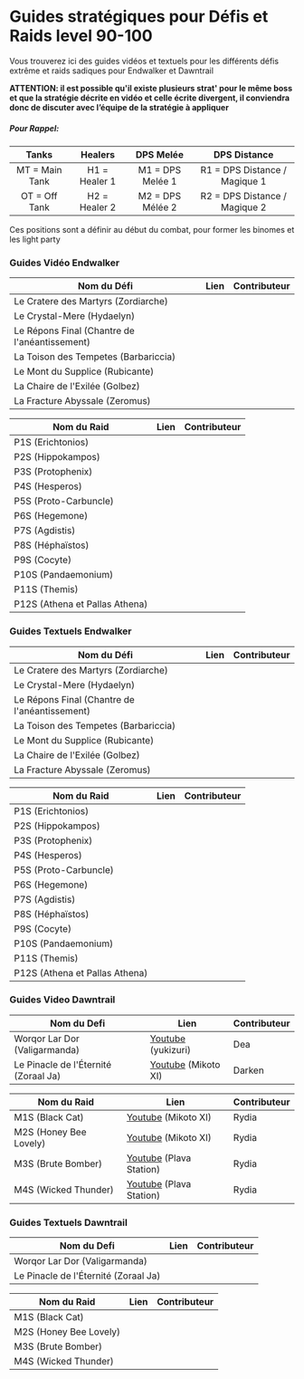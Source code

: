 # Guides stratégiques pour Défis et Raids level 90-100

Vous trouverez ici des guides vidéos et textuels pour les différents défis extrême et raids sadiques pour Endwalker et Dawntrail

**ATTENTION: il est possible qu'il existe plusieurs strat' pour le même boss et que la stratégie décrite en vidéo et celle écrite divergent, il conviendra donc de discuter avec l’équipe de la stratégie à appliquer**

##### Pour Rappel:

|     Tanks      |    Healers    |    DPS Melée     |         DPS Distance          |
| :------------: | :-----------: | :--------------: | :---------------------------: |
| MT = Main Tank | H1 = Healer 1 | M1 = DPS Melée 1 | R1 = DPS Distance / Magique 1 |
| OT = Off Tank  | H2 = Healer 2 | M2 = DPS Mélée 2 | R2 = DPS Distance / Magique 2 |

Ces positions sont a définir au début du combat, pour former les binomes et les light party

### Guides Vidéo Endwalker

| Nom du Défi                                   | Lien | Contributeur |
| --------------------------------------------- | ---- | ------------ |
| Le Cratere des Martyrs (Zordiarche)           |      |              |
| Le Crystal-Mere (Hydaelyn)                    |      |              |
| Le Répons Final (Chantre de l'anéantissement) |      |              |
| La Toison des Tempetes (Barbariccia)          |      |              |
| Le Mont du Supplice (Rubicante)               |      |              |
| La Chaire de l'Exilée (Golbez)                |      |              |
| La Fracture Abyssale (Zeromus)                |      |              |

| Nom du Raid                    | Lien | Contributeur |
| ------------------------------ | ---- | ------------ |
| P1S (Erichtonios)              |      |              |
| P2S (Hippokampos)              |      |              |
| P3S (Protophenix)              |      |              |
| P4S (Hesperos)                 |      |              |
| P5S (Proto-Carbuncle)          |      |              |
| P6S (Hegemone)                 |      |              |
| P7S (Agdistis)                 |      |              |
| P8S (Héphaïstos)               |      |              |
| P9S (Cocyte)                   |      |              |
| P10S (Pandaemonium)            |      |              |
| P11S (Themis)                  |      |              |
| P12S (Athena et Pallas Athena) |      |              |



### Guides Textuels Endwalker

| Nom du Défi                                   | Lien | Contributeur |
| --------------------------------------------- | ---- | ------------ |
| Le Cratere des Martyrs (Zordiarche)           |      |              |
| Le Crystal-Mere (Hydaelyn)                    |      |              |
| Le Répons Final (Chantre de l'anéantissement) |      |              |
| La Toison des Tempetes (Barbariccia)          |      |              |
| Le Mont du Supplice (Rubicante)               |      |              |
| La Chaire de l'Exilée (Golbez)                |      |              |
| La Fracture Abyssale (Zeromus)                |      |              |

| Nom du Raid                    | Lien | Contributeur |
| ------------------------------ | ---- | ------------ |
| P1S (Erichtonios)              |      |              |
| P2S (Hippokampos)              |      |              |
| P3S (Protophenix)              |      |              |
| P4S (Hesperos)                 |      |              |
| P5S (Proto-Carbuncle)          |      |              |
| P6S (Hegemone)                 |      |              |
| P7S (Agdistis)                 |      |              |
| P8S (Héphaïstos)               |      |              |
| P9S (Cocyte)                   |      |              |
| P10S (Pandaemonium)            |      |              |
| P11S (Themis)                  |      |              |
| P12S (Athena et Pallas Athena) |      |              |

### Guides Video Dawntrail

| Nom du Defi                          | Lien                                                         | Contributeur |
| ------------------------------------ | ------------------------------------------------------------ | ------------ |
| Worqor Lar Dor (Valigarmanda)        | [Youtube](https://youtu.be/0BHlT9TbyJc?si=OwGUSrwjEupUWLIK) (yukizuri) | Dea          |
| Le Pinacle de l'Éternité (Zoraal Ja) | [Youtube](https://www.youtube.com/watch?v=uB_-7hCoR-s) (Mikoto XI) | Darken       |

| Nom du Raid            | Lien                                                         | Contributeur |
| ---------------------- | ------------------------------------------------------------ | ------------ |
| M1S (Black Cat)        | [Youtube](https://youtu.be/i6gyp6_MQnE?si=eOmdcs0Ph-Rv6olg) (Mikoto XI) | Rydia        |
| M2S (Honey Bee Lovely) | [Youtube](https://youtu.be/rEmc3AxQqDE?si=lTAOEfJvxpzZjvPV) (Mikoto XI) | Rydia        |
| M3S (Brute Bomber)     | [Youtube](https://youtu.be/fsyDXdss_qw?si=2SEESFVTJFkPfyWz) (Plava Station) | Rydia        |
| M4S (Wicked Thunder)   | [Youtube](https://youtu.be/ZioFXxs1KyQ?si=iAFuEThGwrBLBV67) (Plava Station) | Rydia        |



### Guides Textuels Dawntrail

| Nom du Defi                          | Lien | Contributeur |
| ------------------------------------ | ---- | ------------ |
| Worqor Lar Dor (Valigarmanda)        |      |              |
| Le Pinacle de l'Éternité (Zoraal Ja) |      |              |

| Nom du Raid            | Lien | Contributeur |
| ---------------------- | ---- | ------------ |
| M1S (Black Cat)        |      |              |
| M2S (Honey Bee Lovely) |      |              |
| M3S (Brute Bomber)     |      |              |
| M4S (Wicked Thunder)   |      |              |